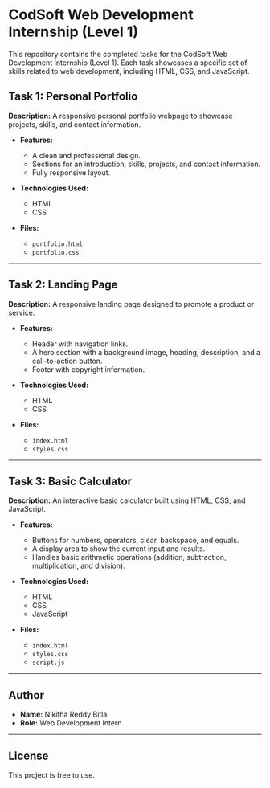 # CodSoft Web Development Internship (Level 1)

This repository contains the completed tasks for the CodSoft Web Development Internship (Level 1). Each task showcases a specific set of skills related to web development, including HTML, CSS, and JavaScript.

## Task 1: Personal Portfolio
**Description:** A responsive personal portfolio webpage to showcase projects, skills, and contact information.

- **Features:**
  - A clean and professional design.
  - Sections for an introduction, skills, projects, and contact information.
  - Fully responsive layout.

- **Technologies Used:**
  - HTML
  - CSS

- **Files:**
  - `portfolio.html`
  - `portfolio.css`

---

## Task 2: Landing Page
**Description:** A responsive landing page designed to promote a product or service.

- **Features:**
  - Header with navigation links.
  - A hero section with a background image, heading, description, and a call-to-action button.
  - Footer with copyright information.

- **Technologies Used:**
  - HTML
  - CSS

- **Files:**
  - `index.html`
  - `styles.css`

---

## Task 3: Basic Calculator
**Description:** An interactive basic calculator built using HTML, CSS, and JavaScript.

- **Features:**
  - Buttons for numbers, operators, clear, backspace, and equals.
  - A display area to show the current input and results.
  - Handles basic arithmetic operations (addition, subtraction, multiplication, and division).

- **Technologies Used:**
  - HTML
  - CSS
  - JavaScript

- **Files:**
  - `index.html`
  - `styles.css`
  - `script.js`

---

## Author
- **Name:** Nikitha Reddy Bitla
- **Role:** Web Development Intern

---

## License
This project is free to use.
